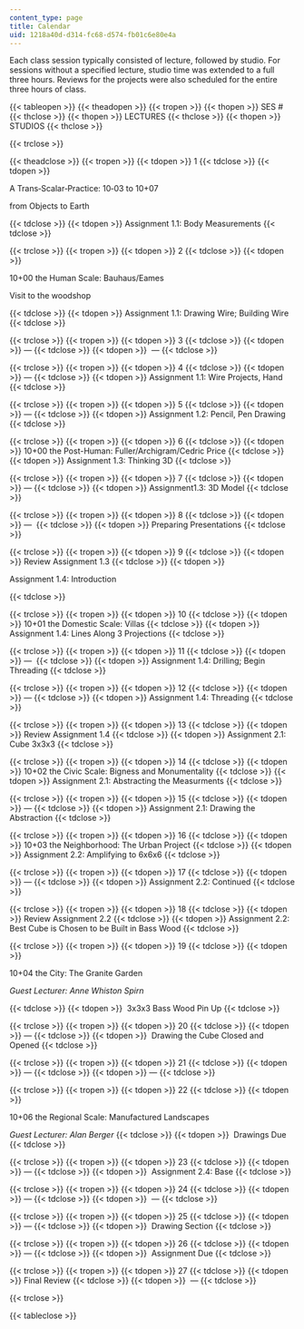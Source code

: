 ```yaml
---
content_type: page
title: Calendar
uid: 1218a40d-d314-fc68-d574-fb01c6e80e4a
---
```


Each class session typically consisted of lecture, followed by studio. For sessions without a specified lecture, studio time was extended to a full three hours. Reviews for the projects were also scheduled for the entire three hours of class.

{{< tableopen >}}
{{< theadopen >}}
{{< tropen >}}
{{< thopen >}}
SES #
{{< thclose >}}
{{< thopen >}}
LECTURES
{{< thclose >}}
{{< thopen >}}
STUDIOS
{{< thclose >}}

{{< trclose >}}

{{< theadclose >}}
{{< tropen >}}
{{< tdopen >}}
1
{{< tdclose >}}
{{< tdopen >}}


A Trans‐Scalar‐Practice: 10‐03 to 10+07

from Objects to Earth


{{< tdclose >}}
{{< tdopen >}}
Assignment 1.1: Body Measurements
{{< tdclose >}}

{{< trclose >}}
{{< tropen >}}
{{< tdopen >}}
2
{{< tdclose >}}
{{< tdopen >}}


10+00 the Human Scale: Bauhaus/Eames

Visit to the woodshop


{{< tdclose >}}
{{< tdopen >}}
Assignment 1.1: Drawing Wire; Building Wire
{{< tdclose >}}

{{< trclose >}}
{{< tropen >}}
{{< tdopen >}}
3
{{< tdclose >}}
{{< tdopen >}}
—
{{< tdclose >}}
{{< tdopen >}}
 —
{{< tdclose >}}

{{< trclose >}}
{{< tropen >}}
{{< tdopen >}}
4
{{< tdclose >}}
{{< tdopen >}}
—
{{< tdclose >}}
{{< tdopen >}}
Assignment 1.1: Wire Projects, Hand
{{< tdclose >}}

{{< trclose >}}
{{< tropen >}}
{{< tdopen >}}
5
{{< tdclose >}}
{{< tdopen >}}
—
{{< tdclose >}}
{{< tdopen >}}
Assignment 1.2: Pencil, Pen Drawing
{{< tdclose >}}

{{< trclose >}}
{{< tropen >}}
{{< tdopen >}}
6
{{< tdclose >}}
{{< tdopen >}}
10+00 the Post-Human: Fuller/Archigram/Cedric Price
{{< tdclose >}}
{{< tdopen >}}
Assignment 1.3: Thinking 3D
{{< tdclose >}}

{{< trclose >}}
{{< tropen >}}
{{< tdopen >}}
7
{{< tdclose >}}
{{< tdopen >}}
—
{{< tdclose >}}
{{< tdopen >}}
Assignment1.3: 3D Model
{{< tdclose >}}

{{< trclose >}}
{{< tropen >}}
{{< tdopen >}}
8
{{< tdclose >}}
{{< tdopen >}}
— 
{{< tdclose >}}
{{< tdopen >}}
Preparing Presentations
{{< tdclose >}}

{{< trclose >}}
{{< tropen >}}
{{< tdopen >}}
9
{{< tdclose >}}
{{< tdopen >}}
Review Assignment 1.3
{{< tdclose >}}
{{< tdopen >}}


Assignment 1.4: Introduction


{{< tdclose >}}

{{< trclose >}}
{{< tropen >}}
{{< tdopen >}}
10
{{< tdclose >}}
{{< tdopen >}}
10+01 the Domestic Scale: Villas
{{< tdclose >}}
{{< tdopen >}}
Assignment 1.4: Lines Along 3 Projections
{{< tdclose >}}

{{< trclose >}}
{{< tropen >}}
{{< tdopen >}}
11
{{< tdclose >}}
{{< tdopen >}}
— 
{{< tdclose >}}
{{< tdopen >}}
Assignment 1.4: Drilling; Begin Threading
{{< tdclose >}}

{{< trclose >}}
{{< tropen >}}
{{< tdopen >}}
12
{{< tdclose >}}
{{< tdopen >}}
—
{{< tdclose >}}
{{< tdopen >}}
Assignment 1.4: Threading
{{< tdclose >}}

{{< trclose >}}
{{< tropen >}}
{{< tdopen >}}
13
{{< tdclose >}}
{{< tdopen >}}
Review Assignment 1.4
{{< tdclose >}}
{{< tdopen >}}
Assignment 2.1: Cube 3x3x3
{{< tdclose >}}

{{< trclose >}}
{{< tropen >}}
{{< tdopen >}}
14
{{< tdclose >}}
{{< tdopen >}}
10+02 the Civic Scale: Bigness and Monumentality
{{< tdclose >}}
{{< tdopen >}}
Assignment 2.1: Abstracting the Measurments
{{< tdclose >}}

{{< trclose >}}
{{< tropen >}}
{{< tdopen >}}
15
{{< tdclose >}}
{{< tdopen >}}
—
{{< tdclose >}}
{{< tdopen >}}
Assignment 2.1: Drawing the Abstraction
{{< tdclose >}}

{{< trclose >}}
{{< tropen >}}
{{< tdopen >}}
16
{{< tdclose >}}
{{< tdopen >}}
10+03 the Neighborhood: The Urban Project
{{< tdclose >}}
{{< tdopen >}}
Assignment 2.2: Amplifying to 6x6x6
{{< tdclose >}}

{{< trclose >}}
{{< tropen >}}
{{< tdopen >}}
17
{{< tdclose >}}
{{< tdopen >}}
—
{{< tdclose >}}
{{< tdopen >}}
Assignment 2.2: Continued
{{< tdclose >}}

{{< trclose >}}
{{< tropen >}}
{{< tdopen >}}
18
{{< tdclose >}}
{{< tdopen >}}
Review Assignment 2.2
{{< tdclose >}}
{{< tdopen >}}
Assignment 2.2: Best Cube is Chosen to be Built in Bass Wood
{{< tdclose >}}

{{< trclose >}}
{{< tropen >}}
{{< tdopen >}}
19
{{< tdclose >}}
{{< tdopen >}}


10+04 the City: The Granite Garden

_Guest Lecturer: Anne Whiston Spirn_


{{< tdclose >}}
{{< tdopen >}}
 3x3x3 Bass Wood Pin Up
{{< tdclose >}}

{{< trclose >}}
{{< tropen >}}
{{< tdopen >}}
20
{{< tdclose >}}
{{< tdopen >}}
—
{{< tdclose >}}
{{< tdopen >}}
 Drawing the Cube Closed and Opened
{{< tdclose >}}

{{< trclose >}}
{{< tropen >}}
{{< tdopen >}}
21
{{< tdclose >}}
{{< tdopen >}}
—
{{< tdclose >}}
{{< tdopen >}}
—
{{< tdclose >}}

{{< trclose >}}
{{< tropen >}}
{{< tdopen >}}
22
{{< tdclose >}}
{{< tdopen >}}


10+06 the Regional Scale: Manufactured Landscapes

_Guest Lecturer: Alan Berger_
{{< tdclose >}}
{{< tdopen >}}
 Drawings Due
{{< tdclose >}}

{{< trclose >}}
{{< tropen >}}
{{< tdopen >}}
23
{{< tdclose >}}
{{< tdopen >}}
—
{{< tdclose >}}
{{< tdopen >}}
 Assignment 2.4: Base
{{< tdclose >}}

{{< trclose >}}
{{< tropen >}}
{{< tdopen >}}
24
{{< tdclose >}}
{{< tdopen >}}
—
{{< tdclose >}}
{{< tdopen >}}
 —
{{< tdclose >}}

{{< trclose >}}
{{< tropen >}}
{{< tdopen >}}
25
{{< tdclose >}}
{{< tdopen >}}
—
{{< tdclose >}}
{{< tdopen >}}
 Drawing Section
{{< tdclose >}}

{{< trclose >}}
{{< tropen >}}
{{< tdopen >}}
26
{{< tdclose >}}
{{< tdopen >}}
—
{{< tdclose >}}
{{< tdopen >}}
 Assignment Due
{{< tdclose >}}

{{< trclose >}}
{{< tropen >}}
{{< tdopen >}}
27
{{< tdclose >}}
{{< tdopen >}}
Final Review
{{< tdclose >}}
{{< tdopen >}}
 —
{{< tdclose >}}

{{< trclose >}}

{{< tableclose >}}